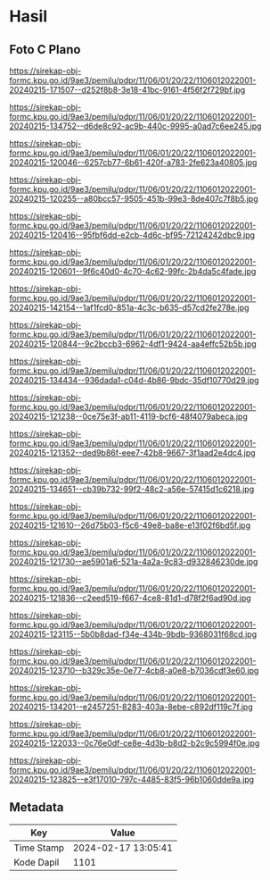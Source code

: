 # Hasil

## Foto C Plano

https://sirekap-obj-formc.kpu.go.id/9ae3/pemilu/pdpr/11/06/01/20/22/1106012022001-20240215-171507--d252f8b8-3e18-41bc-9161-4f56f2f729bf.jpg

https://sirekap-obj-formc.kpu.go.id/9ae3/pemilu/pdpr/11/06/01/20/22/1106012022001-20240215-134752--d6de8c92-ac9b-440c-9995-a0ad7c6ee245.jpg

https://sirekap-obj-formc.kpu.go.id/9ae3/pemilu/pdpr/11/06/01/20/22/1106012022001-20240215-120046--6257cb77-6b61-420f-a783-2fe623a40805.jpg

https://sirekap-obj-formc.kpu.go.id/9ae3/pemilu/pdpr/11/06/01/20/22/1106012022001-20240215-120255--a80bcc57-9505-451b-99e3-8de407c7f8b5.jpg

https://sirekap-obj-formc.kpu.go.id/9ae3/pemilu/pdpr/11/06/01/20/22/1106012022001-20240215-120416--95fbf6dd-e2cb-4d6c-bf95-72124242dbc9.jpg

https://sirekap-obj-formc.kpu.go.id/9ae3/pemilu/pdpr/11/06/01/20/22/1106012022001-20240215-120601--9f6c40d0-4c70-4c62-99fc-2b4da5c4fade.jpg

https://sirekap-obj-formc.kpu.go.id/9ae3/pemilu/pdpr/11/06/01/20/22/1106012022001-20240215-142154--1af1fcd0-851a-4c3c-b635-d57cd2fe278e.jpg

https://sirekap-obj-formc.kpu.go.id/9ae3/pemilu/pdpr/11/06/01/20/22/1106012022001-20240215-120844--9c2bccb3-6962-4df1-9424-aa4effc52b5b.jpg

https://sirekap-obj-formc.kpu.go.id/9ae3/pemilu/pdpr/11/06/01/20/22/1106012022001-20240215-134434--936dada1-c04d-4b86-9bdc-35df10770d29.jpg

https://sirekap-obj-formc.kpu.go.id/9ae3/pemilu/pdpr/11/06/01/20/22/1106012022001-20240215-121238--0ce75e3f-ab11-4119-bcf6-48f4079abeca.jpg

https://sirekap-obj-formc.kpu.go.id/9ae3/pemilu/pdpr/11/06/01/20/22/1106012022001-20240215-121352--ded9b86f-eee7-42b8-9667-3f1aad2e4dc4.jpg

https://sirekap-obj-formc.kpu.go.id/9ae3/pemilu/pdpr/11/06/01/20/22/1106012022001-20240215-134651--cb39b732-99f2-48c2-a56e-57415d1c6218.jpg

https://sirekap-obj-formc.kpu.go.id/9ae3/pemilu/pdpr/11/06/01/20/22/1106012022001-20240215-121610--26d75b03-f5c6-49e8-ba8e-e13f02f6bd5f.jpg

https://sirekap-obj-formc.kpu.go.id/9ae3/pemilu/pdpr/11/06/01/20/22/1106012022001-20240215-121730--ae5901a6-521a-4a2a-9c83-d932846230de.jpg

https://sirekap-obj-formc.kpu.go.id/9ae3/pemilu/pdpr/11/06/01/20/22/1106012022001-20240215-121836--c2eed519-f667-4ce8-81d1-d78f2f6ad90d.jpg

https://sirekap-obj-formc.kpu.go.id/9ae3/pemilu/pdpr/11/06/01/20/22/1106012022001-20240215-123115--5b0b8dad-f34e-434b-9bdb-9368031f68cd.jpg

https://sirekap-obj-formc.kpu.go.id/9ae3/pemilu/pdpr/11/06/01/20/22/1106012022001-20240215-123710--b329c35e-0e77-4cb8-a0e8-b7036cdf3e60.jpg

https://sirekap-obj-formc.kpu.go.id/9ae3/pemilu/pdpr/11/06/01/20/22/1106012022001-20240215-134201--e2457251-8283-403a-8ebe-c892df119c7f.jpg

https://sirekap-obj-formc.kpu.go.id/9ae3/pemilu/pdpr/11/06/01/20/22/1106012022001-20240215-122033--0c76e0df-ce8e-4d3b-b8d2-b2c9c5994f0e.jpg

https://sirekap-obj-formc.kpu.go.id/9ae3/pemilu/pdpr/11/06/01/20/22/1106012022001-20240215-123825--e3f17010-797c-4485-83f5-96b1060dde9a.jpg


## Metadata

| Key        | Value               |
| ---------- | ------------------- |
| Time Stamp | 2024-02-17 13:05:41 |
| Kode Dapil | 1101                |



